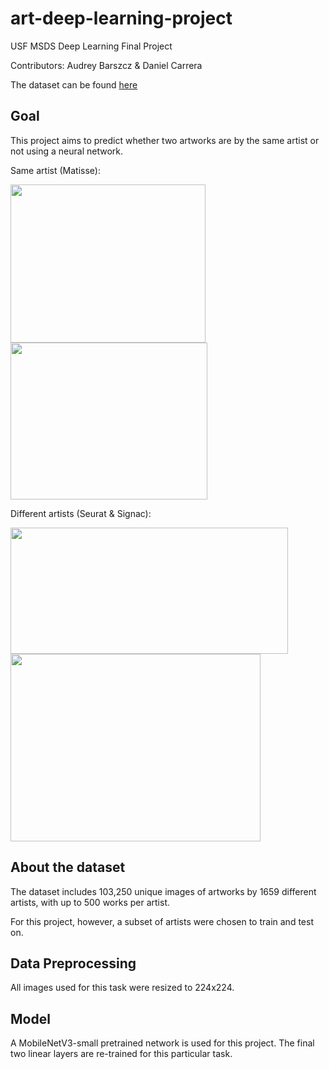 # art-deep-learning-project
USF MSDS Deep Learning Final Project

Contributors: Audrey Barszcz & Daniel Carrera

The dataset can be found [here](https://www.kaggle.com/c/painter-by-numbers/data)

## Goal
This project aims to predict whether two artworks are by the same artist or not using a neural network.

Same artist (Matisse):

<img src="https://d26jxt5097u8sr.cloudfront.net/s3fs-public/Full_matisse2.jpg" width="312" height="253">  <img src="https://www.goldmarkart.com/images/stories/virtuemart/product/La-Gerbe1.jpg" width="315" height="251">

Different artists (Seurat & Signac):

<img src="https://upload.wikimedia.org/wikipedia/commons/thumb/7/7d/A_Sunday_on_La_Grande_Jatte%2C_Georges_Seurat%2C_1884.jpg/1200px-A_Sunday_on_La_Grande_Jatte%2C_Georges_Seurat%2C_1884.jpg" width="444" height="202">  <img src="https://impressionistarts.com/static/81cb87fd29c30d1cd5e1e0c46b827e3e/14b42/paul-signac-in-the-time-of-harmony.jpg" width="400" height="300">

## About the dataset
The dataset includes 103,250 unique images of artworks by 1659 different artists, with up to 500 works per artist.

For this project, however, a subset of artists were chosen to train and test on.

## Data Preprocessing
All images used for this task were resized to 224x224.

## Model
A MobileNetV3-small pretrained network is used for this project. The final two linear layers are re-trained for this particular task.
